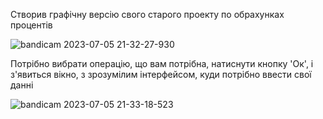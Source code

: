 Створив графічну версію свого старого проекту по обрахунках процентів

![bandicam 2023-07-05 21-32-27-930](https://github.com/castromx/tkinterModule/assets/96194271/71b0fd02-9818-4d8d-b356-183fbeb7e34f)

Потрібно вибрати операцію, що вам потрібна, натиснути кнопку 'Ок', і з'явиться вікно, з зрозумілим інтерфейсом, куди потрібно ввести свої данні

![bandicam 2023-07-05 21-33-18-523](https://github.com/castromx/tkinterModule/assets/96194271/80da6b98-90b5-477c-b293-f6950cf43f3f)
